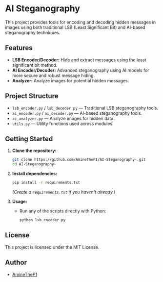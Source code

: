 # AI Steganography

This project provides tools for encoding and decoding hidden messages in images using both traditional LSB (Least Significant Bit) and AI-based steganography techniques.

## Features

- **LSB Encoder/Decoder:** Hide and extract messages using the least significant bit method.
- **AI Encoder/Decoder:** Advanced steganography using AI models for more secure and robust message hiding.
- **Analyzer:** Analyze images for potential hidden messages.

## Project Structure

- `lsb_encoder.py` / `lsb_decoder.py` — Traditional LSB steganography tools.
- `ai_encoder.py` / `ai_decoder.py` — AI-based steganography tools.
- `ai_analyzer.py` — Analyze images for hidden data.
- `utils.py` — Utility functions used across modules.

## Getting Started

1. **Clone the repository:**
   ```sh
   git clone https://github.com/AmineTheP1/AI-Steganography-.git
   cd AI-Steganography-
   ```

2. **Install dependencies:**
   ```sh
   pip install -r requirements.txt
   ```
   *(Create a `requirements.txt` if you haven't already.)*

3. **Usage:**
   - Run any of the scripts directly with Python:
     ```sh
     python lsb_encoder.py
     ```

## License

This project is licensed under the MIT License.

## Author

- [AmineTheP1](https://github.com/AmineTheP1) 